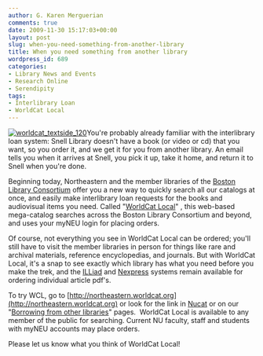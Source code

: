 ```yaml
---
author: G. Karen Merguerian
comments: true
date: 2009-11-30 15:17:03+00:00
layout: post
slug: when-you-need-something-from-another-library
title: When you need something from another library
wordpress_id: 689
categories:
- Library News and Events
- Research Online
- Serendipity
tags:
- Interlibrary Loan
- WorldCat Local
---
```


[![worldcat_textside_120](http://www.lib.neu.edu/snippets/wp-content/uploads/2009/11/worldcat_textside_120.gif)](http://northeastern.worldcat.org)You're probably already familiar with the interlibrary loan system: Snell Library doesn't have a book (or video or cd) that you want, so you order it, and we get it for you from another library. An email tells you when it arrives at Snell, you pick it up, take it home, and return it to Snell when you're done.

Beginning today, Northeastern and the member libraries of the [Boston Library Consortium](http://www.blc.org) offer you a new way to quickly search all our catalogs at once, and easily make interlibrary loan requests for the books and audiovisual items you need. Called "[WorldCat Local](http://northeastern.worldcat.org)" , this web-based mega-catalog searches across the Boston Library Consortium and beyond, and uses your myNEU login for placing orders.

Of course, not everything you see in WorldCat Local can be ordered; you'll still have to visit the member libraries in person for things like rare and archival materials, reference encyclopedias, and journals. But with WorldCat Local, it's a snap to see exactly which library has what you need before you make the trek, and the [ILLiad](http://ill.lib.neu.edu/illiad/snell/) and [Nexpress](http://nexpress.iii.com) systems remain available for ordering individual article pdf's.

To try WCL, go to [http://northeastern.worldcat.org](http://northeastern.worldcat.org) or look for the link in [Nucat](http://nucat.lib.neu.edu) or on our "[Borrowing from other libraries](http://www.lib.neu.edu/services/borrowing_other/)" pages.  WorldCat Local is available to any member of the public for searching. Current NU faculty, staff and students with myNEU accounts may place orders.

Please let us know what you think of WorldCat Local!
